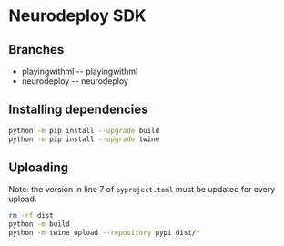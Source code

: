 # Neurodeploy SDK

## Branches

- playingwithml -- playingwithml
- neurodeploy -- neurodeploy

## Installing dependencies

```bash
python -m pip install --upgrade build
python -m pip install --upgrade twine
```

## Uploading

Note: the version in line 7 of `pyproject.toml` must be updated for every upload.

```bash
rm -rf dist
python -m build
python -m twine upload --repository pypi dist/*
```
